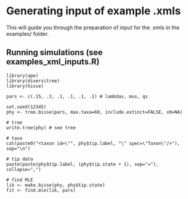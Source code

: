 # Generating input of example .xmls    

This will guide you through the preparation of input for the .xmls in the examples/ folder.    

## Running simulations (see examples_xml_inputs.R)

```
library(ape)
library(diversitree)
library(hisse)

pars <- c(.15, .3, .1, .1, .1, .1) # lambdas, mus, qs

set.seed(12345)
phy <- tree.bisse(pars, max.taxa=60, include.extinct=FALSE, x0=NA)

# tree
write.tree(phy) # see tree

# taxa
cat(paste0("<taxon id=\"", phy$tip.label, "\" spec=\"Taxon\"/>"), sep="\n")

# tip data
paste(paste(phy$tip.label, (phy$tip.state + 1), sep="="), collapse=",")

# find MLE
lik <- make.bisse(phy, phy$tip.state)
fit <- find.mle(lik, pars)
```
